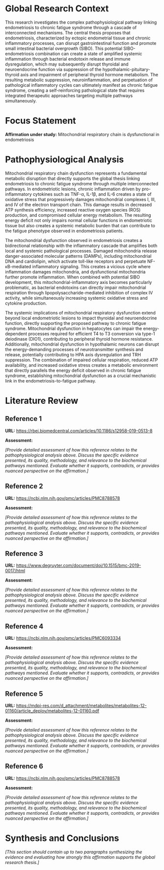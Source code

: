 # Global Research Context

This research investigates the complex pathophysiological pathway linking endometriosis to chronic fatigue syndrome through a cascade of interconnected mechanisms. The central thesis proposes that endometriosis, characterized by ectopic endometrial tissue and chronic inflammatory processes, can disrupt gastrointestinal function and promote small intestinal bacterial overgrowth (SIBO). This potential SIBO-endometriosis combination can create a state of amplified systemic inflammation through bacterial endotoxin release and immune dysregulation, which may subsequently disrupt thyroidal and neuroendocrine function via suppression of the hypothalamic-pituitary-thyroid axis and impairment of peripheral thyroid hormone metabolism. The resulting metabolic suppression, neuroinflammation, and perpetuation of pathological inflammatory cycles can ultimately manifest as chronic fatigue syndrome, creating a self-reinforcing pathological state that requires integrated therapeutic approaches targeting multiple pathways simultaneously.

# Focus Statement

**Affirmation under study:** Mitochondrial respiratory chain is dysfunctional in endometriosis

# Pathophysiological Analysis

Mitochondrial respiratory chain dysfunction represents a fundamental metabolic disruption that directly supports the global thesis linking endometriosis to chronic fatigue syndrome through multiple interconnected pathways. In endometriotic lesions, chronic inflammation driven by pro-inflammatory cytokines such as TNF-α, IL-1β, and IL-6 creates a state of oxidative stress that progressively damages mitochondrial complexes I, III, and IV of the electron transport chain. This damage results in decreased ATP synthesis efficiency, increased reactive oxygen species (ROS) production, and compromised cellular energy metabolism. The resulting energy deficit not only impairs normal cellular functions in endometriotic tissue but also creates a systemic metabolic burden that can contribute to the fatigue phenotype observed in endometriosis patients.

The mitochondrial dysfunction observed in endometriosis creates a bidirectional relationship with the inflammatory cascade that amplifies both local and systemic pathological processes. Damaged mitochondria release danger-associated molecular patterns (DAMPs), including mitochondrial DNA and cardiolipin, which activate toll-like receptors and perpetuate NF-κB-mediated inflammatory signaling. This creates a vicious cycle where inflammation damages mitochondria, and dysfunctional mitochondria further promote inflammation. When combined with potential SIBO development, this mitochondrial-inflammatory axis becomes particularly problematic, as bacterial endotoxins can directly impair mitochondrial respiration through lipopolysaccharide-mediated inhibition of complex IV activity, while simultaneously increasing systemic oxidative stress and cytokine production.

The systemic implications of mitochondrial respiratory dysfunction extend beyond local endometriotic lesions to impact thyroidal and neuroendocrine function, directly supporting the proposed pathway to chronic fatigue syndrome. Mitochondrial dysfunction in hepatocytes can impair the energy-dependent processes required for efficient T4 to T3 conversion via type-1 deiodinase (DIO1), contributing to peripheral thyroid hormone resistance. Additionally, mitochondrial dysfunction in hypothalamic neurons can disrupt the energy-demanding processes of neurotransmitter synthesis and release, potentially contributing to HPA axis dysregulation and TRH suppression. The combination of impaired cellular respiration, reduced ATP availability, and increased oxidative stress creates a metabolic environment that directly parallels the energy deficit observed in chronic fatigue syndrome, establishing mitochondrial dysfunction as a crucial mechanistic link in the endometriosis-to-fatigue pathway.

# Literature Review

## Reference 1

**URL:** https://rbej.biomedcentral.com/articles/10.1186/s12958-019-0513-8

**Assessment:**

*[Provide detailed assessment of how this reference relates to the pathophysiological analysis above. Discuss the specific evidence presented, its quality, methodology, and relevance to the biochemical pathways mentioned. Evaluate whether it supports, contradicts, or provides nuanced perspective on the affirmation.]*

## Reference 2

**URL:** https://ncbi.nlm.nih.gov/pmc/articles/PMC8788578

**Assessment:**

*[Provide detailed assessment of how this reference relates to the pathophysiological analysis above. Discuss the specific evidence presented, its quality, methodology, and relevance to the biochemical pathways mentioned. Evaluate whether it supports, contradicts, or provides nuanced perspective on the affirmation.]*

## Reference 3

**URL:** https://www.degruyter.com/document/doi/10.1515/bmc-2019-0017/html

**Assessment:**

*[Provide detailed assessment of how this reference relates to the pathophysiological analysis above. Discuss the specific evidence presented, its quality, methodology, and relevance to the biochemical pathways mentioned. Evaluate whether it supports, contradicts, or provides nuanced perspective on the affirmation.]*

## Reference 4

**URL:** https://ncbi.nlm.nih.gov/pmc/articles/PMC6093334

**Assessment:**

*[Provide detailed assessment of how this reference relates to the pathophysiological analysis above. Discuss the specific evidence presented, its quality, methodology, and relevance to the biochemical pathways mentioned. Evaluate whether it supports, contradicts, or provides nuanced perspective on the affirmation.]*

## Reference 5

**URL:** https://mdpi-res.com/d_attachment/metabolites/metabolites-12-01160/article_deploy/metabolites-12-01160.pdf

**Assessment:**

*[Provide detailed assessment of how this reference relates to the pathophysiological analysis above. Discuss the specific evidence presented, its quality, methodology, and relevance to the biochemical pathways mentioned. Evaluate whether it supports, contradicts, or provides nuanced perspective on the affirmation.]*

## Reference 6

**URL:** https://ncbi.nlm.nih.gov/pmc/articles/PMC8788578

**Assessment:**

*[Provide detailed assessment of how this reference relates to the pathophysiological analysis above. Discuss the specific evidence presented, its quality, methodology, and relevance to the biochemical pathways mentioned. Evaluate whether it supports, contradicts, or provides nuanced perspective on the affirmation.]*

# Synthesis and Conclusions

*[This section should contain up to two paragraphs synthesizing the evidence and evaluating how strongly this affirmation supports the global research thesis.]*

